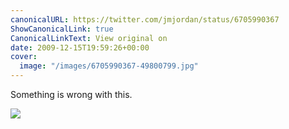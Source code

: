 ```yaml
---
canonicalURL: https://twitter.com/jmjordan/status/6705990367
ShowCanonicalLink: true
CanonicalLinkText: View original on
date: 2009-12-15T19:59:26+00:00
cover:
  image: "/images/6705990367-49800799.jpg"
---
```

Something is wrong with this.  

![](/images/6705990367-49800799.jpg)